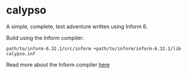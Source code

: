 # calypso
A simple, complete, text adventure written using Inform 6.

Build using the Inform compiler:

```
path/to/inform-6.32.1/src/inform +path/to/inform/inform-6.32.1/lib calypso.inf
```

Read more about the Inform compiler [here](http://inform-fiction.org/)
